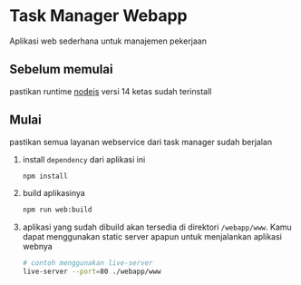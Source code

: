 # Task Manager Webapp

Aplikasi web sederhana untuk manajemen pekerjaan

## Sebelum memulai

pastikan runtime [nodejs](https://nodejs.org/en/download/) versi 14 ketas sudah terinstall

## Mulai

pastikan semua layanan webservice dari task manager sudah berjalan

1. install `dependency` dari aplikasi ini

   ```bash
   npm install
   ```

1. build aplikasinya

   ```bash
   npm run web:build
   ```

1. aplikasi yang sudah dibuild akan tersedia di direktori `/webapp/www`. Kamu dapat menggunakan static server apapun untuk menjalankan aplikasi webnya

   ```bash
   # contoh menggunakan live-server
   live-server --port=80 ./webapp/www
   ```
